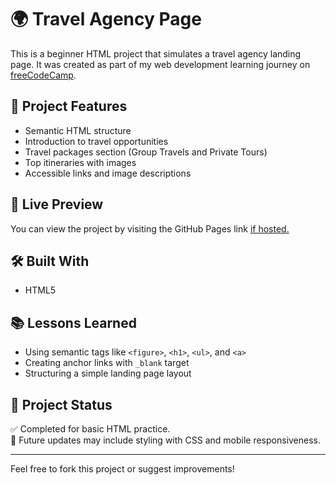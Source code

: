 # 🌍 Travel Agency Page

This is a beginner HTML project that simulates a travel agency landing page. It was created as part of my web development learning journey on [freeCodeCamp](https://www.freecodecamp.org).

## 🧳 Project Features

- Semantic HTML structure
- Introduction to travel opportunities
- Travel packages section (Group Travels and Private Tours)
- Top itineraries with images
- Accessible links and image descriptions

## 🔗 Live Preview

You can view the project by visiting the GitHub Pages link [if hosted.](https://github.com/SolSanders-0/Travel-Agency-Page/blob/main/TravelAgency.html)

## 🛠️ Built With

- HTML5

## 📚 Lessons Learned

- Using semantic tags like `<figure>`, `<h1>`, `<ul>`, and `<a>`
- Creating anchor links with `_blank` target
- Structuring a simple landing page layout

## 📁 Project Status

✅ Completed for basic HTML practice.  
🚧 Future updates may include styling with CSS and mobile responsiveness.

---

Feel free to fork this project or suggest improvements!

